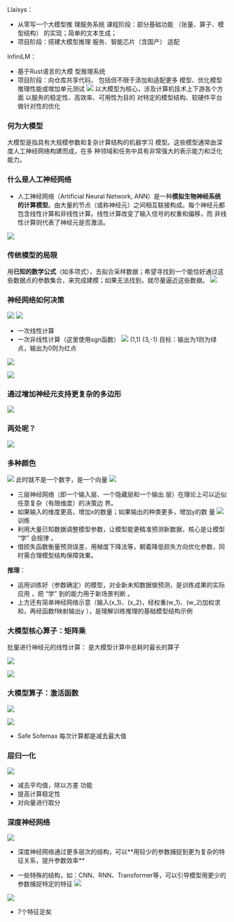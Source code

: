 Llaisys：
- 从零写⼀个⼤模型推 理服务系统 课程阶段：部分基础功能 （张量、算⼦、模型结构） 的实现；简单的⽂本⽣成； 
- 项⽬阶段：搭建⼤模型推理 服务、智能芯⽚（含国产） 适配

InfiniLM：
- 基于Rust语⾔的⼤模 型推理系统 
- 项⽬阶段：向仓库共享代码， 包括但不限于添加和适配更多 模型、优化模型推理性能或增加单元测试
![](asserts/Pasted%20image%2020250813220422.png)
以⼤模型为核⼼，涉及计算机技术上下游各个⽅⾯ 
以服务的稳定性、⾼效率、可⽤性为⽬的 
对特定的模型结构、软硬件平台做针对性的优化
### 何为大模型
⼤模型是指具有⼤规模参数和复杂计算结构的机器学习 模型。这些模型通常由深度⼈⼯神经⽹络构建⽽成，在多 种领域和任务中具有⾮常强⼤的表⽰能⼒和泛化能⼒。
### 什么是人工神经网络
- ⼈⼯神经⽹络（Artificial Neural Network, ANN）是⼀种**模拟⽣物神经系统的计算模型**。由⼤量的节点（或称神经元）之间相互联接构成。每个神经元都包含线性计算和⾮线性计算。线性计算改变了输⼊信号的权重和偏移，⽽ ⾮线性计算则代表了神经元是否激活。

![](asserts/Pasted%20image%2020250813222030.png)


### 传统模型的局限
⽤**已知的数学公式**（如多项式），去拟合采样数据；希望寻找到⼀个能恰好通过这些数据点的参数集合，来完成建模；如果⽆法找到，就尽量逼近这些数据。
![](asserts/Snipaste_2025-08-13_22-21-25.png)
### 神经网络如何决策
![](asserts/Pasted%20image%2020250813222341.png)
![](asserts/Pasted%20image%2020250813222503.png)
- 一次线性计算
- ⼀次⾮线性计算（这⾥使⽤sgn函数） 
![](asserts/Pasted%20image%2020250813222548.png)
(1,1) (3,-1) ⽬标：输出为1则为绿点，输出为0则为红点

![](asserts/Pasted%20image%2020250813223125.png)


![](asserts/Pasted%20image%2020250813223211.png)
### 通过增加神经元支持更复杂的多边形
![](asserts/Pasted%20image%2020250813223427.png)
### 两处呢？
![](asserts/Pasted%20image%2020250813223440.png)
### 多种颜色
![](asserts/Pasted%20image%2020250813223534.png)
此时就不是一个数字，是一个向量
![](asserts/Pasted%20image%2020250813223716.png)
- 三层神经⽹络（即⼀个输⼊层、⼀个隐藏层和⼀个输出 层）在理论上可以近似任意复杂（有限维度）的决策边 界。
- 如果输⼊的维度更⾼，增加x的数量；如果输出的种类更多，增加y的数 量
![](asserts/Pasted%20image%2020250813223912.png)
训练
-  利用大量已知数据调整模型参数，让模型能更精准预测新数据，核心是让模型 “学” 会规律 。
- 借损失函数衡量预测误差，用梯度下降法等，朝着降低损失方向优化参数，同时需合理模型结构保障效果。

**推理**：
- 运用训练好（参数确定）的模型，对全新未知数据做预测，是训练成果的实际应用 ，把 “学” 到的能力用于新场景判断 。  
- 上方还有简单神经网络示意（输入\(x_1\)、\(x_2\)，经权重\(w_1\)、\(w_2\)加权求和，再经函数f映射输出y ），是理解训练推理的基础模型结构示例

### 大模型核心算子：矩阵乘
批量进⾏神经元的线性计算：
是⼤模型计算中总耗时最⻓的算⼦

![](asserts/Pasted%20image%2020250813224144.png)

![](asserts/Pasted%20image%2020250813224149.png)

### 大模型算子：激活函数
![](asserts/Pasted%20image%2020250813224301.png)


![](asserts/Pasted%20image%2020250813224348.png)
- Safe Sofemax 每次计算都是减去最大值


### 层归一化
![](asserts/Pasted%20image%2020250813224502.png)

- 减去平均值，除以方差
功能
- 提高计算稳定性
- 对向量进行取分

### 深度神经网络
![](asserts/Pasted%20image%2020250813224620.png)


- 深度神经⽹络通过更多层次的结构，可以**⽤较少的参数捕捉到更为复杂的特征关系，提升参数效率**

- ⼀些特殊的结构，如：CNN、RNN、Transformer等，可以引导模型⽤更少的参数捕捉特定的特征
![](asserts/Pasted%20image%2020250813224754.png)



![](asserts/Pasted%20image%2020250813224831.png)
- 7个特征足矣


